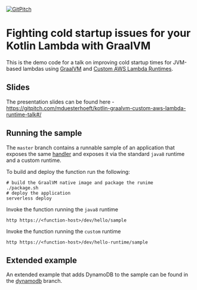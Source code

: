 [![GitPitch](https://gitpitch.com/assets/badge.svg)](https://gitpitch.com/mduesterhoeft/kotlin-graalvm-custom-aws-lambda-runtime-talk#/)

# Fighting cold startup issues for your Kotlin Lambda with GraalVM

This is the demo code for a talk on improving cold startup times for JVM-based lambdas using [GraalVM](https://www.graalvm.org/) and [Custom AWS Lambda Runtimes](https://docs.aws.amazon.com/lambda/latest/dg/runtimes-custom.html).

## Slides

The presentation slides can be found here - https://gitpitch.com/mduesterhoeft/kotlin-graalvm-custom-aws-lambda-runtime-talk#/

## Running the sample

The `master` branch contains a runnable sample of an application that exposes the same [handler](src/main/kotlin/com/github/md/Handler.kt) and exposes it via the standard `java8` runtime and a custom runtime.

To build and deploy the function run the following:

```
# build the GraalVM native image and package the runime
./package.sh 
# deploy the application
serverless deploy
```

Invoke the function running the `java8` runtime
```
http https://<function-host>/dev/hello/sample
```

Invoke the function running the `custom` runtime
```
http https://<function-host>/dev/hello-runtime/sample
```


## Extended example 

An extended example that adds DynamoDB to the sample can be found in the [dynamodb](https://github.com/mduesterhoeft/kotlin-graalvm-custom-aws-lambda-runtime-talk/tree/dynamodb) branch.

